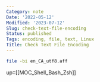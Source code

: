 ```yaml
---
Category: note
Date: '2022-05-12'
Modified: '2023-07-12'
Slug: check-text-file-encoding
Status: published
Tags: encoding, file, text, Linux
Title: Check Text File Encoding
---
```


```sh
file -bi en_CA_utf8.aff
```

up::[[MOC_Shell_Bash_Zsh]]
